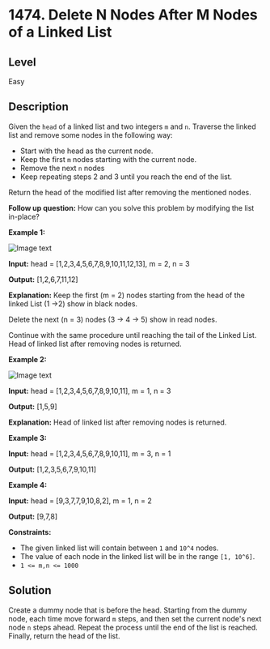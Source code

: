 # 1474. Delete N Nodes After M Nodes of a Linked List
## Level
Easy

## Description
Given the `head` of a linked list and two integers `m` and `n`. Traverse the linked list and remove some nodes in the following way:

* Start with the head as the current node.
* Keep the first `m` nodes starting with the current node.
* Remove the next `n` nodes
* Keep repeating steps 2 and 3 until you reach the end of the list.

Return the head of the modified list after removing the mentioned nodes.

**Follow up question:** How can you solve this problem by modifying the list in-place?

**Example 1:**

![Image text](https://assets.leetcode.com/uploads/2020/06/06/sample_1_1848.png)

**Input:** head = [1,2,3,4,5,6,7,8,9,10,11,12,13], m = 2, n = 3

**Output:** [1,2,6,7,11,12]

**Explanation:** Keep the first (m = 2) nodes starting from the head of the linked List  (1 ->2) show in black nodes.

Delete the next (n = 3) nodes (3 -> 4 -> 5) show in read nodes.

Continue with the same procedure until reaching the tail of the Linked List.
Head of linked list after removing nodes is returned.

**Example 2:**

![Image text](https://assets.leetcode.com/uploads/2020/06/06/sample_2_1848.png)

**Input:** head = [1,2,3,4,5,6,7,8,9,10,11], m = 1, n = 3

**Output:** [1,5,9]

**Explanation:** Head of linked list after removing nodes is returned.

**Example 3:**

**Input:** head = [1,2,3,4,5,6,7,8,9,10,11], m = 3, n = 1

**Output:** [1,2,3,5,6,7,9,10,11]

**Example 4:**

**Input:** head = [9,3,7,7,9,10,8,2], m = 1, n = 2

**Output:** [9,7,8]

**Constraints:**

* The given linked list will contain between `1` and `10^4` nodes.
* The value of each node in the linked list will be in the range `[1, 10^6]`.
* `1 <= m,n <= 1000`

## Solution
Create a dummy node that is before the head. Starting from the dummy node, each time move forward `m` steps, and then set the current node's next node `n` steps ahead. Repeat the process until the end of the list is reached. Finally, return the head of the list.

